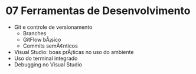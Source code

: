 ﻿# 07 Ferramentas de Desenvolvimento

- Git e controle de versionamento
  - Branches
  - GitFlow bÃ¡sico
  - Commits semÃ¢nticos
- Visual Studio: boas prÃ¡ticas no uso do ambiente
- Uso do terminal integrado
- Debugging no Visual Studio
